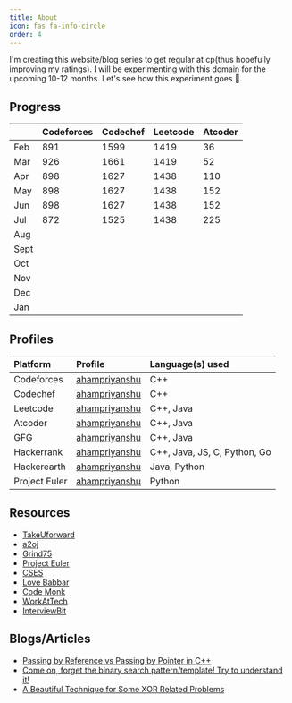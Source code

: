 ```yaml
---
title: About
icon: fas fa-info-circle
order: 4
---
```


I'm creating this website/blog series to get regular at cp(thus hopefully improving my ratings). I will be experimenting with this domain for the upcoming 10-12 months. Let's see how this experiment goes 🤞.

## Progress

|  |  Codeforces | Codechef | Leetcode | Atcoder
|:--|:--|:--|:--|:--
| Feb | 891 | 1599 | 1419 | 36
| Mar | 926 | 1661 | 1419 | 52
| Apr | 898 | 1627 | 1438 | 110
| May | 898 | 1627 | 1438 | 152
| Jun | 898 | 1627 | 1438 | 152
| Jul | 872  | 1525 | 1438 | 225
| Aug |  |  |  |
| Sept|  |  |  |
| Oct |  |  |  |
| Nov |  |  |  |
| Dec |  |  |  |
| Jan |  |  |  |

## Profiles

| Platform |  Profile | Language(s) used
|:--|:--|:--
| Codeforces | [ahampriyanshu](https://codeforces.com/profile/ahampriyanshu) | C++
| Codechef | [ahampriyanshu](https://www.codechef.com/users/ahampriyanshu) | C++
| Leetcode | [ahampriyanshu](https://leetcode.com/ahampriyanshu/) | C++, Java
| Atcoder | [ahampriyanshu](https://atcoder.jp/users/ahampriyanshu) | C++, Java
| GFG | [ahampriyanshu](https://auth.geeksforgeeks.org/user/ahampriyanshu/profile) | C++, Java
| Hackerrank | [ahampriyanshu](https://www.hackerrank.com/ahampriyanshu) | C++, Java, JS, C, Python, Go
| Hackerearth | [ahampriyanshu](https://www.hackerearth.com/@ahampriyanshu) | Java, Python
| Project Euler | [ahampriyanshu](https://ahampriyanshu.com/cp/categories/projecteuler/) | Python


## Resources

* [TakeUforward](https://takeuforward.org/interviews/strivers-sde-sheet-top-coding-interview-problems/)
* [a2oj](https://a2oj.com/)
* [Grind75](https://www.techinterviewhandbook.org/grind75?hours=9&weeks=17)
* [Project Euler](https://projecteuler.net/)
* [CSES](https://cses.fi/problemset/)
* [Love Babbar](https://drive.google.com/file/d/1FMdN_OCfOI0iAeDlqswCiC2DZzD4nPsb/view)
* [Code Monk](https://www.hackerearth.com/practice/codemonk/)
* [WorkAtTech](https://workat.tech/problem-solving/lists/six-month-dsa-practice-sheet/practice)
* [InterviewBit](https://www.interviewbit.com/)

## Blogs/Articles

* [Passing by Reference vs Passing by Pointer in C++](https://hackr.io/blog/pass-by-reference-vs-pass-by-pointer)
* [Come on, forget the binary search pattern/template! Try to understand it!](https://leetcode.com/problems/search-insert-position/discuss/249092/Come-on-forget-the-binary-search-patterntemplate!-Try-understand-it!)
* [A Beautiful Technique for Some XOR Related Problems](https://codeforces.com/blog/entry/68953)